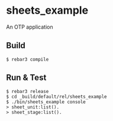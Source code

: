 sheets_example
=====

An OTP application

Build
-----

    $ rebar3 compile

Run & Test
-----

    $ rebar3 release
    $ cd _build/default/rel/sheets_example
    $ ./bin/sheets_example console
    > sheet_unit:list().
    > sheet_stage:list().
